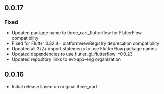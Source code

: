 ## 0.0.17

### Fixed
- Updated package name to three_dart_flutterflow for FlutterFlow compatibility
- Fixed for Flutter 3.32.4+ platformViewRegistry deprecation compatibility
- Updated all 372+ import statements to use FlutterFlow package names
- Updated dependencies to use flutter_gl_flutterflow: ^0.0.23
- Updated repository links to evt-app-eng organization

## 0.0.16

* Initial release based on original three_dart
